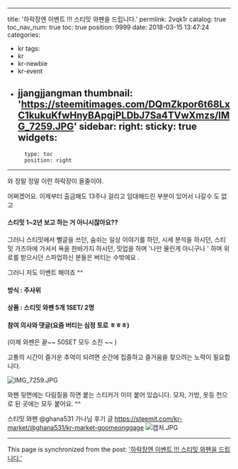 
---
title: '하락장엔 이벤트 !!! 스티밋 와펜을 드립니다.'
permlink: 2vqk1r
catalog: true
toc_nav_num: true
toc: true
position: 9999
date: 2018-03-15 13:47:24
categories:
- kr
tags:
- kr
- kr-newbie
- kr-event
- jjangjjangman
thumbnail: 'https://steemitimages.com/DQmZkpor6t68LxC1kukuKfwHnyBApgjPLDbJ7Sa4TVwXmzs/IMG_7259.JPG'
sidebar:
    right:
        sticky: true
widgets:
    -
        type: toc
        position: right
---


와 정말 정말 이런 하락장이 올줄이야.

어쩌겠어요. 이제부터 출금해도 13주나 걸리고 
임대해드린 부분이 있어서 나갈수 도 없고 

#### 스티밋 1~2년 보고 하는 거 아니시잖아요??

그러니 스티밋에서 뻘글을 쓰던,
숨쉬는 일상 이야기를 하던,
시세 분석을 하시던,
스티밋 가즈아에 가셔서 욕을 한바가지 하시던,
밋업을 하며 '나만 물린게 아니구나 ' 하며 위로를 받으시던
스파업하신 분들은 버티는 수밖에요 . 

그러니 저도 이벤트 해야죠 ^^ 

#### 방식 : 주사위
#### 상품 : 스티밋 와펜 5개 1SET/ 2명
#### 참여 의사와 댓글(요즘 버티는 심정 토로 ㅎㅎㅎ)
(이제 와펜은 끝~~ 50SET 모두 소진 ~~ )


고통의 시간이 즐거운 추억이 되려면 
순간에 집중하고 즐거움을 찾으려는 노력이 필요합니다. 

![IMG_7259.JPG](https://steemitimages.com/DQmZkpor6t68LxC1kukuKfwHnyBApgjPLDbJ7Sa4TVwXmzs/IMG_7259.JPG)

와펜 뒷면에는 다림질을 하면 붙는 스티커가 이미 붙어 있습니다. 모자, 가방, 옷등 천으로 된 곳에는 모두 붙어요. ^^

스티밋 와펜 @ghana531 가나님 후기 글 https://steemit.com/kr-market/@ghana531/kr-market-goomeonggage
![캡처.JPG](https://steemitimages.com/DQmc1FfurTanajM6kqzX2tU6jgbXkKT29Mgb5QfgqUMqFJD/%EC%BA%A1%EC%B2%98.JPG)

- - -

This page is synchronized from the post: ['하락장엔 이벤트 !!! 스티밋 와펜을 드립니다.'](https://steemit.com/@kingbit/2vqk1r)

